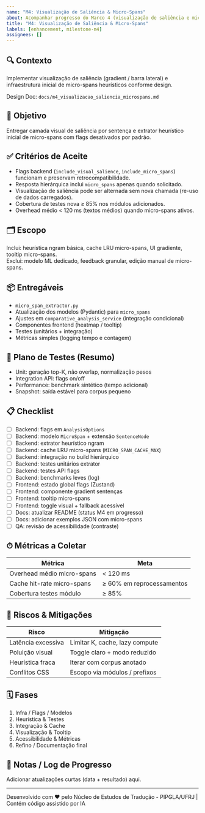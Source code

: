 ```yaml
---
name: "M4: Visualização de Saliência & Micro-Spans"
about: Acompanhar progresso do Marco 4 (visualização de saliência e micro-spans)
title: "M4: Visualização de Saliência & Micro-Spans"
labels: [enhancement, milestone-m4]
assignees: []
---
```


## 🔍 Contexto
Implementar visualização de saliência (gradient / barra lateral) e infraestrutura inicial de micro-spans heurísticos conforme design.

Design Doc: `docs/m4_visualizacao_saliencia_microspans.md`

## 🎯 Objetivo
Entregar camada visual de saliência por sentença e extrator heurístico inicial de micro-spans com flags desativados por padrão.

## ✅ Critérios de Aceite
- Flags backend (`include_visual_salience`, `include_micro_spans`) funcionam e preservam retrocompatibilidade.
- Resposta hierárquica inclui `micro_spans` apenas quando solicitado.
- Visualização de saliência pode ser alternada sem nova chamada (re-uso de dados carregados).
- Cobertura de testes nova ≥ 85% nos módulos adicionados.
- Overhead médio < 120 ms (textos médios) quando micro-spans ativos.

## 🗂 Escopo
Inclui: heurística ngram básica, cache LRU micro-spans, UI gradiente, tooltip micro-spans.  
Exclui: modelo ML dedicado, feedback granular, edição manual de micro-spans.

## 📦 Entregáveis
- `micro_span_extractor.py`
- Atualização dos modelos (Pydantic) para `micro_spans`
- Ajustes em `comparative_analysis_service` (integração condicional)
- Componentes frontend (heatmap / tooltip)
- Testes (unitários + integração)
- Métricas simples (logging tempo e contagem)

## 🧪 Plano de Testes (Resumo)
- Unit: geração top-K, não overlap, normalização pesos
- Integration API: flags on/off
- Performance: benchmark sintético (tempo adicional)
- Snapshot: saída estável para corpus pequeno

## 📋 Checklist
- [ ] Backend: flags em `AnalysisOptions`
- [ ] Backend: modelo `MicroSpan` + extensão `SentenceNode`
- [ ] Backend: extrator heurístico ngram
- [ ] Backend: cache LRU micro-spans (`MICRO_SPAN_CACHE_MAX`)
- [ ] Backend: integração no build hierárquico
- [ ] Backend: testes unitários extrator
- [ ] Backend: testes API flags
- [ ] Backend: benchmarks leves (log) 
- [ ] Frontend: estado global flags (Zustand)
- [ ] Frontend: componente gradient sentenças
- [ ] Frontend: tooltip micro-spans
- [ ] Frontend: toggle visual + fallback acessível
- [ ] Docs: atualizar README (status M4 em progresso)
- [ ] Docs: adicionar exemplos JSON com micro-spans
- [ ] QA: revisão de acessibilidade (contraste)

## ⏱ Métricas a Coletar
| Métrica | Meta |
|---------|------|
| Overhead médio micro-spans | < 120 ms |
| Cache hit-rate micro-spans | ≥ 60% em reprocessamentos |
| Cobertura testes módulo | ≥ 85% |

## 🧭 Riscos & Mitigações
| Risco | Mitigação |
|-------|-----------|
| Latência excessiva | Limitar K, cache, lazy compute |
| Poluição visual | Toggle claro + modo reduzido |
| Heurística fraca | Iterar com corpus anotado | 
| Conflitos CSS | Escopo via módulos / prefixos |

## 🗓 Fases
1. Infra / Flags / Modelos
2. Heurística & Testes
3. Integração & Cache
4. Visualização & Tooltip
5. Acessibilidade & Métricas
6. Refino / Documentação final

## 📝 Notas / Log de Progresso
Adicionar atualizações curtas (data + resultado) aqui.

---
Desenvolvido com ❤️ pelo Núcleo de Estudos de Tradução - PIPGLA/UFRJ | Contém código assistido por IA

